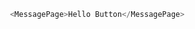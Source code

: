 ```js
 <MessagePage>Hello Button</MessagePage>
```

<!-- 
<MessagePage title="Heres a title">Hello Button</MessagePage> -->